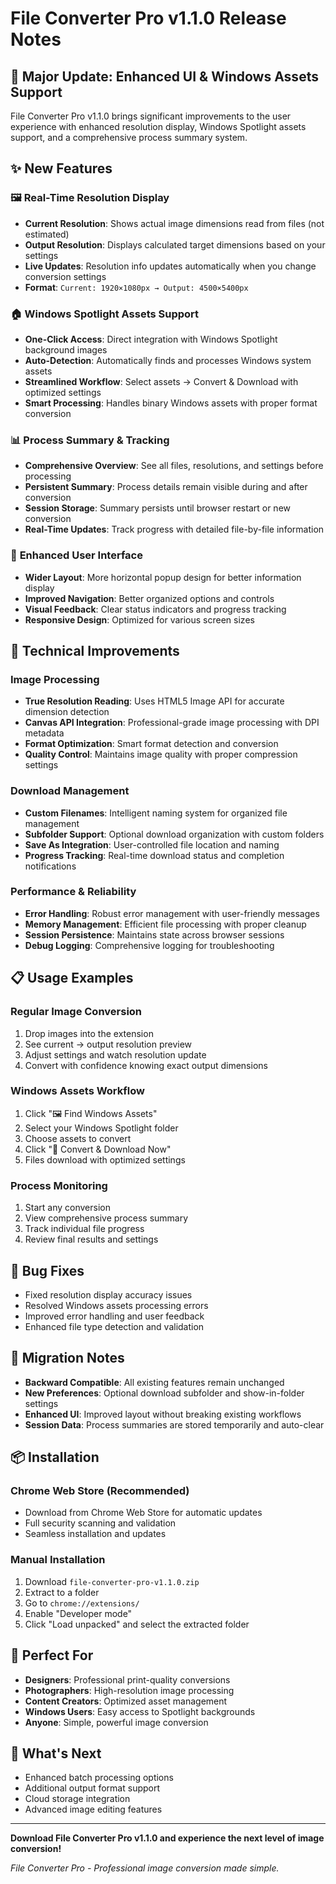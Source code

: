 # File Converter Pro v1.1.0 Release Notes

## 🎉 Major Update: Enhanced UI & Windows Assets Support

File Converter Pro v1.1.0 brings significant improvements to the user experience with enhanced resolution display, Windows Spotlight assets support, and a comprehensive process summary system.

## ✨ New Features

### 🖼️ **Real-Time Resolution Display**
- **Current Resolution**: Shows actual image dimensions read from files (not estimated)
- **Output Resolution**: Displays calculated target dimensions based on your settings
- **Live Updates**: Resolution info updates automatically when you change conversion settings
- **Format**: `Current: 1920×1080px → Output: 4500×5400px`

### 🏠 **Windows Spotlight Assets Support**
- **One-Click Access**: Direct integration with Windows Spotlight background images
- **Auto-Detection**: Automatically finds and processes Windows system assets
- **Streamlined Workflow**: Select assets → Convert & Download with optimized settings
- **Smart Processing**: Handles binary Windows assets with proper format conversion

### 📊 **Process Summary & Tracking**
- **Comprehensive Overview**: See all files, resolutions, and settings before processing
- **Persistent Summary**: Process details remain visible during and after conversion
- **Session Storage**: Summary persists until browser restart or new conversion
- **Real-Time Updates**: Track progress with detailed file-by-file information

### 🎨 **Enhanced User Interface**
- **Wider Layout**: More horizontal popup design for better information display
- **Improved Navigation**: Better organized options and controls
- **Visual Feedback**: Clear status indicators and progress tracking
- **Responsive Design**: Optimized for various screen sizes

## 🔧 Technical Improvements

### **Image Processing**
- **True Resolution Reading**: Uses HTML5 Image API for accurate dimension detection
- **Canvas API Integration**: Professional-grade image processing with DPI metadata
- **Format Optimization**: Smart format detection and conversion
- **Quality Control**: Maintains image quality with proper compression settings

### **Download Management**
- **Custom Filenames**: Intelligent naming system for organized file management
- **Subfolder Support**: Optional download organization with custom folders
- **Save As Integration**: User-controlled file location and naming
- **Progress Tracking**: Real-time download status and completion notifications

### **Performance & Reliability**
- **Error Handling**: Robust error management with user-friendly messages
- **Memory Management**: Efficient file processing with proper cleanup
- **Session Persistence**: Maintains state across browser sessions
- **Debug Logging**: Comprehensive logging for troubleshooting

## 📋 Usage Examples

### **Regular Image Conversion**
1. Drop images into the extension
2. See current → output resolution preview
3. Adjust settings and watch resolution update
4. Convert with confidence knowing exact output dimensions

### **Windows Assets Workflow**
1. Click "🖼️ Find Windows Assets"
2. Select your Windows Spotlight folder
3. Choose assets to convert
4. Click "🚀 Convert & Download Now"
5. Files download with optimized settings

### **Process Monitoring**
1. Start any conversion
2. View comprehensive process summary
3. Track individual file progress
4. Review final results and settings

## 🐛 Bug Fixes
- Fixed resolution display accuracy issues
- Resolved Windows assets processing errors
- Improved error handling and user feedback
- Enhanced file type detection and validation

## 🔄 Migration Notes
- **Backward Compatible**: All existing features remain unchanged
- **New Preferences**: Optional download subfolder and show-in-folder settings
- **Enhanced UI**: Improved layout without breaking existing workflows
- **Session Data**: Process summaries are stored temporarily and auto-clear

## 📦 Installation

### **Chrome Web Store** (Recommended)
- Download from Chrome Web Store for automatic updates
- Full security scanning and validation
- Seamless installation and updates

### **Manual Installation**
1. Download `file-converter-pro-v1.1.0.zip`
2. Extract to a folder
3. Go to `chrome://extensions/`
4. Enable "Developer mode"
5. Click "Load unpacked" and select the extracted folder

## 🎯 Perfect For
- **Designers**: Professional print-quality conversions
- **Photographers**: High-resolution image processing
- **Content Creators**: Optimized asset management
- **Windows Users**: Easy access to Spotlight backgrounds
- **Anyone**: Simple, powerful image conversion

## 🔮 What's Next
- Enhanced batch processing options
- Additional output format support
- Cloud storage integration
- Advanced image editing features

---

**Download File Converter Pro v1.1.0 and experience the next level of image conversion!**

*File Converter Pro - Professional image conversion made simple.*
